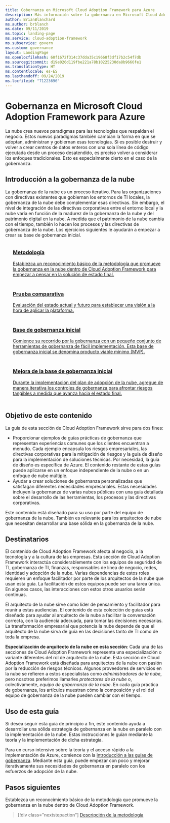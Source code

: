 ```yaml
---
title: Gobernanza en Microsoft Cloud Adoption Framework para Azure
description: Más información sobre la gobernanza en Microsoft Cloud Adoption Framework para Azure.
author: BrianBlanchard
ms.author: brblanch
ms.date: 09/11/2019
ms.topic: landing-page
ms.service: cloud-adoption-framework
ms.subservice: govern
ms.custom: governance
layout: LandingPage
ms.openlocfilehash: 60f1672f314c37dda35c19668f3df17b2c54f7db
ms.sourcegitcommit: d19e026d119fbe221a78b10225230da8b9666fe1
ms.translationtype: HT
ms.contentlocale: es-ES
ms.lasthandoff: 09/24/2019
ms.locfileid: "71223696"
---
```

# <a name="governance-in-the-microsoft-cloud-adoption-framework-for-azure"></a>Gobernanza en Microsoft Cloud Adoption Framework para Azure

La nube crea nuevos paradigmas para las tecnologías que respaldan el negocio. Estos nuevos paradigmas también cambian la forma en que se adoptan, administran y gobiernan esas tecnologías. Si es posible destruir y volver a crear centros de datos enteros con una sola línea de código ejecutada desde un proceso desatendido, es preciso volver a considerar los enfoques tradicionales. Esto es especialmente cierto en el caso de la gobernanza.

## <a name="get-started-with-cloud-governance"></a>Introducción a la gobernanza de la nube

La gobernanza de la nube es un proceso iterativo. Para las organizaciones con directivas existentes que gobiernan los entornos de TI locales, la gobernanza de la nube debe complementar esas directivas. Sin embargo, el nivel de integración de las directivas corporativas entre el entorno local y la nube varía en función de la madurez de la gobernanza de la nube y del patrimonio digital en la nube. A medida que el patrimonio de la nube cambia con el tiempo, también lo hacen los procesos y las directivas de gobernanza de la nube. Los ejercicios siguientes le ayudarán a empezar a crear su base de gobernanza inicial.

<!-- markdownlint-disable MD033 -->

<ul class="panelContent cardsF">
    <li style="display: flex; flex-direction: column;">
        <a href="./methodology.md">
            <div class="cardSize">
                <div class="cardPadding" style="padding-bottom:10px;">
                    <div class="card" style="padding-bottom:10px;">
                        <div class="cardImageOuter">
                            <div class="cardImage">
                                <img alt="" src="../_images/icons/1.png" data-linktype="external">
                            </div>
                        </div>
                        <div class="cardText" style="padding-left:0px;">
                            <h3>Metodología</h3>
Establezca un reconocimiento básico de la metodología que promueve la gobernanza en la nube dentro de Cloud Adoption Framework para empezar a pensar en la solución de estado final.
                        </div>
                    </div>
                </div>
            </div>
        </a>
    </li>
    <li style="display: flex; flex-direction: column;">
        <a href="./benchmark.md">
            <div class="cardSize">
                <div class="cardPadding" style="padding-bottom:10px;">
                    <div class="card" style="padding-bottom:10px;">
                        <div class="cardImageOuter">
                            <div class="cardImage">
                                <img alt="" src="../_images/icons/2.png" data-linktype="external">
                            </div>
                        </div>
                        <div class="cardText" style="padding-left:0px;">
                            <h3>Prueba comparativa</h3>
Evaluación del estado actual y futuro para establecer una visión a la hora de aplicar la plataforma.
                        </div>
                    </div>
                </div>
            </div>
        </a>
    </li>
    <li style="display: flex; flex-direction: column;">
        <a href="./initial-foundation.md">
            <div class="cardSize">
                <div class="cardPadding" style="padding-bottom:10px;">
                    <div class="card" style="padding-bottom:10px;">
                        <div class="cardImageOuter">
                            <div class="cardImage">
                                <img alt="" src="../_images/icons/3.png" data-linktype="external">
                            </div>
                        </div>
                        <div class="cardText" style="padding-left:0px;">
                            <h3>Base de gobernanza inicial</h3>
Comience su recorrido por la gobernanza con un pequeño conjunto de herramientas de gobernanza de fácil implementación. Esta base de gobernanza inicial se denomina producto viable mínimo (MVP).
                        </div>
                    </div>
                </div>
            </div>
        </a>
    </li>
    <li style="display: flex; flex-direction: column;">
        <a href="./foundation-improvements.md">
            <div class="cardSize">
                <div class="cardPadding" style="padding-bottom:10px;">
                    <div class="card" style="padding-bottom:10px;">
                        <div class="cardImageOuter">
                            <div class="cardImage">
                                <img alt="" src="../_images/icons/4.png" data-linktype="external">
                            </div>
                        </div>
                        <div class="cardText" style="padding-left:0px;">
                            <h3>Mejora de la base de gobernanza inicial</h3>
Durante la implementación del plan de adopción de la nube, agregue de manera iterativa los controles de gobernanza para afrontar riesgos tangibles a medida que avanza hacia el estado final.
                        </div>
                    </div>
                </div>
            </div>
        </a>
    </li>
</ul>

<!-- markdownlint-enable MD033 -->

## <a name="objective-of-this-content"></a>Objetivo de este contenido

La guía de esta sección de Cloud Adoption Framework sirve para dos fines:

- Proporcionar ejemplos de guías prácticas de gobernanza que representan experiencias comunes que los clientes encuentran a menudo. Cada ejemplo encapsula los riesgos empresariales, las directivas corporativas para la mitigación de riesgos y la guía de diseño para la implementación de soluciones técnicas. Por necesidad, la guía de diseño es específica de Azure. El contenido restante de estas guías puede aplicarse en un enfoque independiente de la nube o en un enfoque de nube múltiple.
- Ayudar a crear soluciones de gobernanza personalizadas que satisfagan diferentes necesidades empresariales. Estas necesidades incluyen la gobernanza de varias nubes públicas con una guía detallada sobre el desarrollo de las herramientas, los procesos y las directivas corporativas.

Este contenido está diseñado para su uso por parte del equipo de gobernanza de la nube. También es relevante para los arquitectos de nube que necesitan desarrollar una base sólida en la gobernanza de la nube.

## <a name="intended-audience"></a>Destinatarios

El contenido de Cloud Adoption Framework afecta al negocio, a la tecnología y a la cultura de las empresas. Esta sección de Cloud Adoption Framework interactúa considerablemente con los equipos de seguridad de TI, gobernanza de TI, finanzas, responsables de línea de negocio, redes, identidad y adopción de la nube. Varias dependencias de estos roles requieren un enfoque facilitador por parte de los arquitectos de la nube que usan esta guía. La facilitación de estos equipos puede ser una tarea única. En algunos casos, las interacciones con estos otros usuarios serán continuas.

El arquitecto de la nube sirve como líder de pensamiento y facilitador para reunir a estas audiencias. El contenido de esta colección de guías está diseñado para ayudar al arquitecto de la nube a facilitar la conversación correcta, con la audiencia adecuada, para tomar las decisiones necesarias. La transformación empresarial que potencia la nube depende de que el arquitecto de la nube sirva de guía en las decisiones tanto de TI como de toda la empresa.

**Especialización de arquitecto de la nube en esta sección**: Cada una de las secciones de Cloud Adoption Framework representa una especialización o variante diferentes del rol de arquitecto de la nube. Esta sección de Cloud Adoption Framework está diseñada para arquitectos de la nube con pasión por la reducción de riesgos técnicos. Algunos proveedores de servicios en la nube se refieren a estos especialistas como *administradores de la nube*, pero nosotros preferimos llamarles *protectores de la nube* o, colectivamente, *equipo de gobernanza de la nube*. En cada guía práctica de gobernanza, los artículos muestran cómo la composición y el rol del equipo de gobernanza de la nube pueden cambiar con el tiempo.

## <a name="use-this-guide"></a>Uso de esta guía

Si desea seguir esta guía de principio a fin, este contenido ayuda a desarrollar una sólida estrategia de gobernanza en la nube en paralelo con la implementación de la nube. Estas instrucciones le guían mediante la teoría y la implementación de dicha estrategia.

Para un curso intensivo sobre la teoría y el acceso rápido a la implementación de Azure, comience con la [introducción a las guías de gobernanza](./guides/index.md). Mediante esta guía, puede empezar con poco y mejorar iterativamente sus necesidades de gobernanza en paralelo con los esfuerzos de adopción de la nube.

## <a name="next-steps"></a>Pasos siguientes

Establezca un reconocimiento básico de la metodología que promueve la gobernanza en la nube dentro de Cloud Adoption Framework.

> [!div class="nextstepaction"]
> [Descripción de la metodología](./methodology.md)
